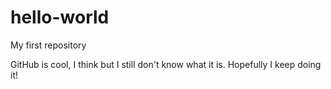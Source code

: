 # hello-world
My first repository

GitHub is cool, I think but I still don't know what it is.  Hopefully I keep doing it!
